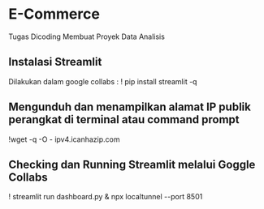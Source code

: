# E-Commerce
Tugas Dicoding Membuat Proyek Data Analisis
## Instalasi Streamlit
Dilakukan dalam google collabs :
! pip install streamlit -q
## Mengunduh dan menampilkan alamat IP publik perangkat di terminal atau command prompt
!wget -q -O - ipv4.icanhazip.com
## Checking dan Running Streamlit melalui Goggle Collabs
! streamlit run dashboard.py & npx localtunnel --port 8501

